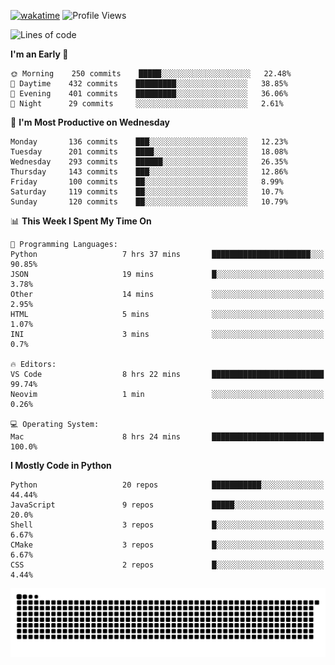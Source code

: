 [![wakatime](https://wakatime.com/badge/user/b920b284-3cde-4cd4-b72e-f7f22d050b16.svg)](https://wakatime.com/@b920b284-3cde-4cd4-b72e-f7f22d050b16)
![Profile Views](http://img.shields.io/badge/Profile%20Views-4586-blue)
<!--START_SECTION:waka-->
![Lines of code](https://img.shields.io/badge/From%20Hello%20World%20I%27ve%20Written--774%20Thousand%20lines%20of%20code-blue)

**I'm an Early 🐤** 

```text
🌞 Morning    250 commits    █████░░░░░░░░░░░░░░░░░░░░   22.48% 
🌆 Daytime    432 commits    █████████░░░░░░░░░░░░░░░░   38.85% 
🌃 Evening    401 commits    █████████░░░░░░░░░░░░░░░░   36.06% 
🌙 Night      29 commits     ░░░░░░░░░░░░░░░░░░░░░░░░░   2.61%

```
📅 **I'm Most Productive on Wednesday** 

```text
Monday       136 commits    ███░░░░░░░░░░░░░░░░░░░░░░   12.23% 
Tuesday      201 commits    ████░░░░░░░░░░░░░░░░░░░░░   18.08% 
Wednesday    293 commits    ██████░░░░░░░░░░░░░░░░░░░   26.35% 
Thursday     143 commits    ███░░░░░░░░░░░░░░░░░░░░░░   12.86% 
Friday       100 commits    ██░░░░░░░░░░░░░░░░░░░░░░░   8.99% 
Saturday     119 commits    ██░░░░░░░░░░░░░░░░░░░░░░░   10.7% 
Sunday       120 commits    ██░░░░░░░░░░░░░░░░░░░░░░░   10.79%

```


📊 **This Week I Spent My Time On** 

```text
💬 Programming Languages: 
Python                   7 hrs 37 mins       ██████████████████████░░░   90.85% 
JSON                     19 mins             █░░░░░░░░░░░░░░░░░░░░░░░░   3.78% 
Other                    14 mins             ░░░░░░░░░░░░░░░░░░░░░░░░░   2.95% 
HTML                     5 mins              ░░░░░░░░░░░░░░░░░░░░░░░░░   1.07% 
INI                      3 mins              ░░░░░░░░░░░░░░░░░░░░░░░░░   0.7%

🔥 Editors: 
VS Code                  8 hrs 22 mins       █████████████████████████   99.74% 
Neovim                   1 min               ░░░░░░░░░░░░░░░░░░░░░░░░░   0.26%

💻 Operating System: 
Mac                      8 hrs 24 mins       █████████████████████████   100.0%

```

**I Mostly Code in Python** 

```text
Python                   20 repos            ███████████░░░░░░░░░░░░░░   44.44% 
JavaScript               9 repos             █████░░░░░░░░░░░░░░░░░░░░   20.0% 
Shell                    3 repos             █░░░░░░░░░░░░░░░░░░░░░░░░   6.67% 
CMake                    3 repos             █░░░░░░░░░░░░░░░░░░░░░░░░   6.67% 
CSS                      2 repos             █░░░░░░░░░░░░░░░░░░░░░░░░   4.44%

```



<!--END_SECTION:waka-->
![Snake animation](https://raw.githubusercontent.com/timmypidashev/timmypidashev/main/commits.svg)
